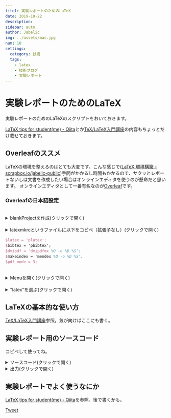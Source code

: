 ```yaml
---
titel: 実験レポートのためのLaTeX
date: 2019-10-22
description:  
sidebar: auto
author: Jabelic
img: ../assets/mac.jpg
num: 10
settings:
  category: 技術
  tags:
    - latex
    - 技術ブログ
    - 実験レポート
---
```


# 実験レポートのためのLaTeX

実験レポートのためのLaTeXのスクリプトをおいておきます。

[LaTeX tips for student(me) - Qiita](https://qiita.com/jabelic/items/bf0b86882a4f3525661d)とか[TeX/LaTeX入門講座](https://qiita.com/jabelic/items/7c8c10d241449d834878)の内容もちょっとだけ載せておきます。


## Overleafのススメ

LaTeXの環境を整えるのはとても大変です。こんな感じで([LaTeX 環境構築 - scrapbox.io/jabelic-public](https://scrapbox.io/jabelic-public/LaTeX_%E7%92%B0%E5%A2%83%E6%A7%8B%E7%AF%89))手間がかかるし時間もかかるので、サクッとレポートないしは文書を作成したい場合はオンラインエディタを使うのが懸命だと思います。
オンラインエディタとして一番有名なのが[Overleaf](http://overleaf.com/)です。

### Overleafの日本語設定
 
<br>
<details><summary>blankProjectを作成(クリックで開く)</summary>
<img src="../../.vuepress/assets/home-ol.png" width=100%>
</details>
<br>
<details><summary>latexmkrcというファイルに以下をコピペ（拡張子なし）(クリックで開く)</summary>
<img src="../../.vuepress/assets/latexmkrc.png" width=100%>
</details>

```tex
$latex = 'platex';
$bibtex = 'pbibtex';
$dvipdf = 'dvipdfmx %O -o %D %S';
$makeindex = 'mendex %O -o %D %S';
$pdf_mode = 3;
```
<br>

<details><summary>Menuを開く(クリックで開く)</summary>
<img src="../../.vuepress/assets/menu.png" width=100%>
</details>
<br>
<details><summary>"latex"を選ぶ(クリックで開く)</summary>
<img src="../../.vuepress/assets/choice_latex.png" width=100%>
</details>


## LaTeXの基本的な使い方

[TeX/LaTeX入門講座](https://qiita.com/jabelic/items/7c8c10d241449d834878)参照。気が向けばここにも書く。

## 実験レポート用のソースコード

コピペして使ってね。

<details><summary>ソースコード(クリックで開く)</summary>

```tex
\documentclass{jarticle}
\usepackage{geometry}
%\usepackage[dvipdfmx]{graphicx}
\usepackage{amssymb}%白抜き文字(mathbb)
\usepackage[dvipdfmx]{hyperref,graphicx}
\usepackage{pxrubrica}
\usepackage{bm}
\usepackage{amsmath}
\usepackage{ascmac}
\usepackage{comment}
\usepackage{url}
\usepackage{siunitx}
\usepackage{listings}
\usepackage{here}%[H]で強制的にその位置に図や表を出力
\lstset{%
  language={Python},
  basicstyle={\small},%
  identifierstyle={\small},%
  commentstyle={\small\itshape\color[rgb]{0,0.5,0}},%
  keywordstyle={\small\bfseries\color[rgb]{0,0,1}},%
  ndkeywordstyle={\small},%
  stringstyle={\small\ttfamily\color[rgb]{1,0,1}},
  frame={tb},
  breaklines=true,
  columns=[l]{fullflexible},%
  numbers=left,%
  xrightmargin=0zw,%
  xleftmargin=3zw,%
  numberstyle={\scriptsize},%
  stepnumber=1,
  numbersep=1zw,%
  lineskip=-0.5ex%
}

%\begin{eqnarray*}\end{eqnarray*}
\title{ 第n回 }
\author{ 年組 No. \\共同実験者： \\指導教員：}
\date{実験日：..2019\ \ \ 天候：　気温：\si{\degreeCelsius}　湿度：\%}
\begin{document}

\maketitle
\tableofcontents%目次を表示

\newpage
\section{実験の目的}
\begin{enumerate}
\item hoge
\item huga
\end{enumerate}

\section{実験の原理}
\begin{equation*}
\hat{\bm{w}}\bm{x} + \hat{b} = 
     \left\{
     \begin{aligned}
          = \geq 0 \hspace{5mm}\Longrightarrow\hspace{5mm}G_1\\
          = < 0 \hspace{5mm}\Longrightarrow\hspace{5mm}G_2\\
     \end{aligned}
     \right.
 \end{equation*}

\section{実験方法}
\begin{equation}\
     \begin{aligned}\
\verb|\begin{equation}|\\
\verb|\begin{matrix}|\\
\verb|a_{11}&a_{12}\\|\\
\verb|a_{21} & a_{22}\\|\\
\verb|\end{matrix}|\\
\verb|\end{equation}|\\
     \end{aligned}\
     \quad \text{$\hspace{10mm}\Longrightarrow\hspace{10mm}$}\
     \begin{aligned}\
\begin{matrix}\
a_{11}&a_{12}\\
a_{21} & a_{22}\\
\end{matrix}\
     \end{aligned}\
 \end{equation}\

\begin{equation}\
%\begin{aligned}\
\begin{matrix}\
a_{11}&a_{12}\\
a_{21} & a_{22}\\
\end{matrix}\
%\end{aligned}\
 \end{equation}\




\section{実験装置・器具の情報}
\subsection{用意したもの}

\section{実験結果}

\section{考察}

\section{課題}

\begin{thebibliography}{9}
  %\bibitem{1} 並木雅俊 「大学生のための物理入門」P.95, 98 (2010).
  %\bibitem{1}\href{http://www.wakariyasui.sakura.ne.jp/p/wave/onnpa/onnpa.html}{音波　■わかりやすい高校物理の部屋■}\url{http://www.wakariyasui.sakura.ne.jp/p/wave/onnpa/onnpa.html}
  
\end{thebibliography}

\vspace{10.0cm}

\end{document}

```
</details>

<details><summary> 出力(クリックで開く) </summary>
<img src="../../.vuepress/assets/test_for_Qiita_page-0001.jpg" width=100%>
<img src="../../.vuepress/assets/test_for_Qiita_page-0002.jpg" width=100%>
<img src="../../.vuepress/assets/test_for_Qiita_page-0003.jpg" width=100%>
</details>




## 実験レポートでよく使うなにか

[LaTeX tips for student(me) - Qiita](https://qiita.com/jabelic/items/bf0b86882a4f3525661d)を参照。後で書くかも。



<a href="https://twitter.com/share?ref_src=twsrc%5Etfw" class="twitter-share-button" data-show-count="false">Tweet</a><script async src="https://platform.twitter.com/widgets.js" charset="utf-8"></script>